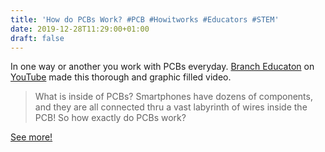 ```yaml
---
title: 'How do PCBs Work? #PCB #Howitworks #Educators #STEM'
date: 2019-12-28T11:29:00+01:00
draft: false
---
```


In one way or another you work with PCBs everyday. [Branch Educaton](https://www.youtube.com/channel/UCdp4_l1vPmpN-gDbUwhaRUQ) on [YouTube](https://www.youtube.com/watch?v=Z2LgmIGE2nI) made this thorough and graphic filled video.

> What is inside of PCBs? Smartphones have dozens of components, and they are all connected thru a vast labyrinth of wires inside the PCB! So how exactly do PCBs work?

[See more!](https://www.youtube.com/watch?v=Z2LgmIGE2nI)